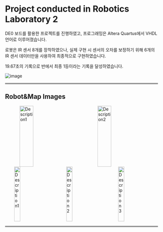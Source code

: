 # Project conducted in Robotics Laboratory 2
DE0 보드를 활용한 프로젝트를 진행하였고, 프로그래밍은 Altera Quartus에서 VHDL 언어로 이루어졌습니다. 

로봇은 IR 센서 8개를 장착하였으나, 실제 구현 시 센서의 오차를 보정하기 위해 6개의 IR 센서 데이터만을 사용하여 최종적으로 구현하였습니다.

19.67초의 기록으로 반에서 최종 1등이라는 기록을 달성하였습니다.

![image](https://github.com/user-attachments/assets/1e478383-bd30-44f2-bc8d-743a14ff60df)

<hr style="border-top: 3px solid #bbb;">

## Robot&Map Images
<div style="display: flex; justify-content: space-around; align-items: center;">
  <img src="https://github.com/user-attachments/assets/af79d44b-dcf5-4a49-9904-48fe3d5580b0" alt="Description1" style="width: 30%; height: 200px; margin-right: 2%;">
  <img src="https://github.com/user-attachments/assets/55896f91-41db-4f25-b69a-6841159d8ef9" alt="Description2" style="width: 30%; height: 200px;">
</div>

<div style="display: flex; justify-content: space-around;">
  <img src="https://github.com/user-attachments/assets/4680cdc7-4af4-4007-b154-bf3fa56a96f1" alt="Description1" style="width: 20%; height: 180px; margin-right: 2%;">
  <img src="https://github.com/user-attachments/assets/91b677ab-0271-45ea-9167-e0a290b641f6" alt="Description2" style="width: 20%; height: 180px; margin-right: 2%;">
  <img src="https://github.com/user-attachments/assets/386b0575-d63c-4e6c-b859-8e192e4e38ad" alt="Description3" style="width: 20%; height: 180px;">
</div>

<hr style="border-top: 3px solid #bbb;">

